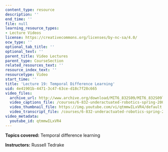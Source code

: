 ```yaml
---
content_type: resource
description: ''
end_time: ''
file: null
learning_resource_types:
- Lecture Videos
license: https://creativecommons.org/licenses/by-nc-sa/4.0/
ocw_type: ''
optional_tab_title: ''
optional_text: ''
parent_title: Video Lectures
parent_type: CourseSection
related_resources_text: ''
resource_index_text: ''
resourcetype: Video
start_time: ''
title: 'Lecture 19: Temporal Difference Learning'
uid: 4e41901b-4471-3c47-63ce-d18c7f28c665
video_files:
  archive_url: http://www.archive.org/download/MIT6_832S09/MIT6_832S09lec19_300k.mp4
  video_captions_file: /courses/6-832-underactuated-robotics-spring-2009/127e2ce38ef85b7da347c2d9a873a8ba_qtmmwILxVR4.vtt
  video_thumbnail_file: https://img.youtube.com/vi/qtmmwILxVR4/default.jpg
  video_transcript_file: /courses/6-832-underactuated-robotics-spring-2009/4a4739bcf243600e043713159ef3fc31_qtmmwILxVR4.pdf
video_metadata:
  youtube_id: qtmmwILxVR4
---
```


**Topics covered:** Temporal difference learning

**Instructors:** Russell Tedrake

